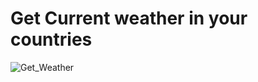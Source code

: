 # Get Current weather in your countries

![Get_Weather ](https://user-images.githubusercontent.com/78107312/140506771-1f9e02c0-c114-4dc9-8b80-c49b2e5d4e4e.png)
